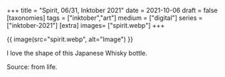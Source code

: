+++
title = "Spirit, 06/31, Inktober 2021"
date = 2021-10-06
draft =  false
[taxonomies]
tags = ["inktober","art"]
medium = ["digital"]
series = ["inktober-2021"]
[extra]
images= ["spirit.webp"]
+++

{{ image(src="spirit.webp", alt="Image") }}

I love the shape of this Japanese Whisky bottle.

Source: from life.

